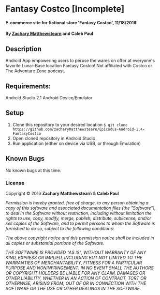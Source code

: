 # Fantasy Costco [Incomplete]

#### E-commerce site for fictional store 'Fantasy Costco', 11/18/2016

#### By [**Zachary Matthewstearn**](https://github.com/zacharyMatthewstearn) and Caleb Paul

## Description

Android App empowering users to peruse the wares on offer at everyone's favorite Lunar-Base location Fantasy Costco! Not affiliated with Costco or The Adventure Zone podcast.

## Requirements:

Android Studio 2.1
Android Device/Emulator

## Setup

1. Clone this repository to your desired location `$ git clone https://github.com/zacharyMatthewstearn/Epicodus-Android-1.4-FantasyCostco`
2. Open cloned repository in Android Studio
4. Run application (either on device via USB, or through Emulation)


## Known Bugs

No known bugs at this time.

### License

Copyright &copy; 2016 **Zachary Matthewstearn** & **Caleb Paul**

_Permission is hereby granted, free of charge, to any person obtaining a copy of this software and associated documentation files (the "Software"), to deal in the Software without restriction, including without limitation the rights to use, copy, modify, merge, publish, distribute, sublicense, and/or sell copies of the Software, and to permit persons to whom the Software is furnished to do so, subject to the following conditions:_

_The above copyright notice and this permission notice shall be included in all copies or substantial portions of the Software._

_THE SOFTWARE IS PROVIDED "AS IS", WITHOUT WARRANTY OF ANY KIND, EXPRESS OR IMPLIED, INCLUDING BUT NOT LIMITED TO THE WARRANTIES OF MERCHANTABILITY, FITNESS FOR A PARTICULAR PURPOSE AND NONINFRINGEMENT. IN NO EVENT SHALL THE AUTHORS OR COPYRIGHT HOLDERS BE LIABLE FOR ANY CLAIM, DAMAGES OR OTHER LIABILITY, WHETHER IN AN ACTION OF CONTRACT, TORT OR OTHERWISE, ARISING FROM, OUT OF OR IN CONNECTION WITH THE SOFTWARE OR THE USE OR OTHER DEALINGS IN THE SOFTWARE._
